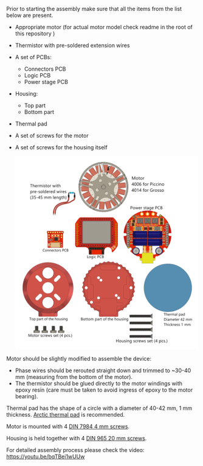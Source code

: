 Prior to starting the assembly make sure that all the items from the list below are present.

* Appropriate motor (for actual motor model check readme in the root of this repository )
* Thermistor with pre-soldered extension wires
* A set of PCBs:
    * Connectors PCB
    * Logic PCB
    * Power stage PCB
* Housing:
    * Top part
    * Bottom part
* Thermal pad
* A set of screws for the motor
* A set of screws for the housing itself

  ![](BOM.png)

Motor should be slightly modified to assemble the device: 

* Phase wires should be rerouted straight down and trimmed to ~30-40 mm (measuring from the bottom of the motor). 
* The thermistor should be glued directly to the motor windings with epoxy resin (care must be taken to avoid ingress of epoxy to the motor bearing).

Thermal pad has the shape of a circle with a diameter of 40-42 mm, 1 mm thickness. [Arctic thermal pad](https://www.arctic.ac/worldwide_en/thermal-pad.html) is recommended.

Motor is mounted with 4 [DIN 7984 4 mm screws](https://www.mcmaster.com/92855a301).

Housing is held together with 4 [DIN 965 20 mm screws](https://www.mcmaster.com/91420a026).

For detailed assembly process please check the video: https://youtu.be/bqTBei1wUUw

